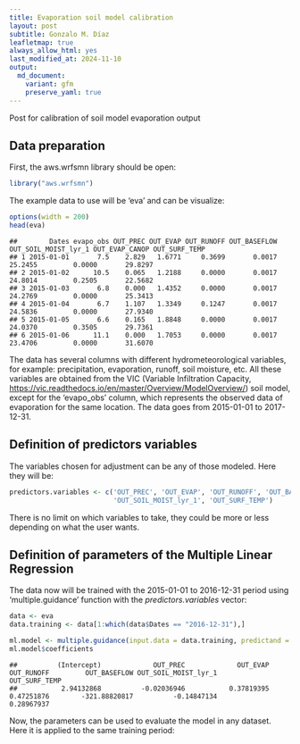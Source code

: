 ```yaml
---
title: Evaporation soil model calibration
layout: post
subtitle: Gonzalo M. Díaz
leafletmap: true
always_allow_html: yes
last_modified_at: 2024-11-10
output: 
  md_document:
    variant: gfm
    preserve_yaml: true
---
```


Post for calibration of soil model evaporation output


## Data preparation

First, the aws.wrfsmn library should be open:

``` r
library("aws.wrfsmn")
```

The example data to use will be ‘eva’ and can be visualize:

``` r
options(width = 200)
head(eva)
```

    ##        Dates evapo_obs OUT_PREC OUT_EVAP OUT_RUNOFF OUT_BASEFLOW OUT_SOIL_MOIST_lyr_1 OUT_EVAP_CANOP OUT_SURF_TEMP
    ## 1 2015-01-01       7.5    2.829   1.6771     0.3699       0.0017              25.2455         0.0000       29.8297
    ## 2 2015-01-02      10.5    0.065   1.2188     0.0000       0.0017              24.8014         0.2505       22.5682
    ## 3 2015-01-03       6.8    0.000   1.4352     0.0000       0.0017              24.2769         0.0000       25.3413
    ## 4 2015-01-04       6.7    1.107   1.3349     0.1247       0.0017              24.5836         0.0000       27.9340
    ## 5 2015-01-05       6.6    0.165   1.8848     0.0000       0.0017              24.0370         0.3505       29.7361
    ## 6 2015-01-06      11.1    0.000   1.7053     0.0000       0.0017              23.4706         0.0000       31.6070

The data has several columns with different hydrometeorological
variables, for example: precipitation, evaporation, runoff, soil
moisture, etc. All these variables are obtained from the VIC (Variable
Infiltration Capacity,
<https://vic.readthedocs.io/en/master/Overview/ModelOverview/>) soil
model, except for the ‘evapo_obs’ column, which represents the observed
data of evaporation for the same location. The data goes from 2015-01-01
to 2017-12-31.

## Definition of predictors variables

The variables chosen for adjustment can be any of those modeled. Here
they will be:

``` r
predictors.variables <- c('OUT_PREC', 'OUT_EVAP', 'OUT_RUNOFF', 'OUT_BASEFLOW',
                          'OUT_SOIL_MOIST_lyr_1', 'OUT_SURF_TEMP')
```

There is no limit on which variables to take, they could be more or less
depending on what the user wants.

## Definition of parameters of the Multiple Linear Regression

The data now will be trained with the 2015-01-01 to 2016-12-31 period
using ‘multiple.guidance’ function with the *predictors.variables*
vector:

``` r
data <- eva
data.training <- data[1:which(data$Dates == "2016-12-31"),]

ml.model <- multiple.guidance(input.data = data.training, predictand = 'evapo_obs', predictors = predictors.variables)
ml.model$coefficients
```

    ##          (Intercept)             OUT_PREC             OUT_EVAP           OUT_RUNOFF         OUT_BASEFLOW OUT_SOIL_MOIST_lyr_1        OUT_SURF_TEMP 
    ##           2.94132868          -0.02036946           0.37819395           0.47251876        -321.88820817          -0.14847134           0.28967937

Now, the parameters can be used to evaluate the model in any dataset.
Here it is applied to the same training period:
